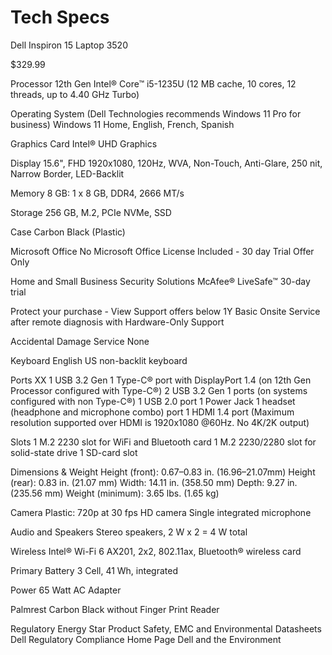 Tech Specs
==========
Dell Inspiron 15 Laptop 3520

$329.99

Processor
12th Gen Intel® Core™ i5-1235U (12 MB cache, 10 cores, 12 threads, up to 4.40 GHz Turbo)

Operating System
(Dell Technologies recommends Windows 11 Pro for business)
Windows 11 Home, English, French, Spanish

Graphics Card
Intel® UHD Graphics

Display
15.6", FHD 1920x1080, 120Hz, WVA, Non-Touch, Anti-Glare, 250 nit, Narrow Border, LED-Backlit

Memory 
8 GB: 1 x 8 GB, DDR4, 2666 MT/s

Storage
256 GB, M.2, PCIe NVMe, SSD

Case
Carbon Black (Plastic)

Microsoft Office
No Microsoft Office License Included - 30 day Trial Offer Only

Home and Small Business Security Solutions
McAfee® LiveSafe™ 30-day trial

Protect your purchase - View Support offers below 
1Y Basic Onsite Service after remote diagnosis with Hardware-Only Support

Accidental Damage Service
None

Keyboard
English US non-backlit keyboard

Ports
XX 1 USB 3.2 Gen 1 Type-C® port with DisplayPort 1.4 (on 12th Gen Processor configured with Type-C®)
2 USB 3.2 Gen 1 ports (on systems configured with non Type-C®)
1 USB 2.0 port
1 Power Jack
1 headset (headphone and microphone combo) port
1 HDMI 1.4 port (Maximum resolution supported over HDMI is 1920x1080 @60Hz. No 4K/2K output)

Slots
1 M.2 2230 slot for WiFi and Bluetooth card
1 M.2 2230/2280 slot for solid-state drive
1 SD-card slot

Dimensions & Weight
Height (front): 0.67–0.83 in. (16.96–21.07mm)
Height (rear): 0.83 in. (21.07 mm)
Width: 14.11 in. (358.50 mm)
Depth: 9.27 in. (235.56 mm)
Weight (minimum): 3.65 lbs. (1.65 kg)

Camera
Plastic: 720p at 30 fps HD camera Single integrated microphone

Audio and Speakers
Stereo speakers, 2 W x 2 = 4 W total

Wireless 
Intel® Wi-Fi 6 AX201, 2x2, 802.11ax, Bluetooth® wireless card

Primary Battery
3 Cell, 41 Wh, integrated

Power
65 Watt AC Adapter

Palmrest
Carbon Black without Finger Print Reader

Regulatory
Energy Star
Product Safety, EMC and Environmental Datasheets
Dell Regulatory Compliance Home Page
Dell and the Environment



